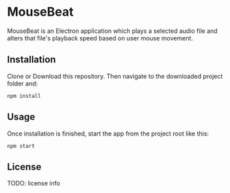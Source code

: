 # MouseBeat

MouseBeat is an Electron application which plays a selected audio file and alters that file's playback speed based on user mouse movement.

## Installation

Clone or Download this repository.
Then navigate to the downloaded project folder and:
```
npm install
```

## Usage 
Once installation is finished, start the app from the project root like this:
```
npm start
```

## License

TODO: license info
